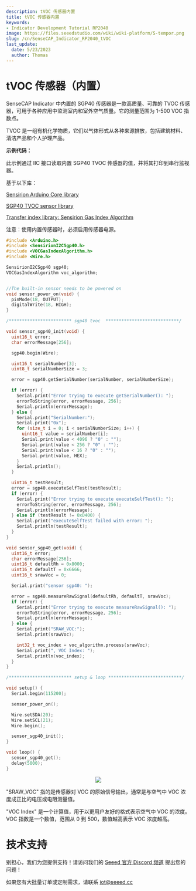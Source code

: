 ```yaml
---
description: tVOC 传感器内置
title: tVOC 传感器内置
keywords:
- Indicator Development Tutorial RP2040
image: https://files.seeedstudio.com/wiki/wiki-platform/S-tempor.png
slug: /cn/SenseCAP_Indicator_RP2040_tVOC
last_update:
  date: 5/23/2023
  author: Thomas
---
```

# **tVOC 传感器（内置）**

SenseCAP Indicator 中内置的 SGP40 传感器是一款高质量、可靠的 TVOC 传感器，可用于各种应用中监测室内和室外空气质量。它的测量范围为 1-500 VOC 指数点。

TVOC 是一组有机化学物质，它们以气体形式从各种来源排放，包括建筑材料、清洁产品和个人护理产品。


**示例代码：**

此示例通过 IIC 接口读取内置 SGP40 TVOC 传感器的值，并将其打印到串行监视器。

基于以下库：

[Sensirion Arduino Core library](https://github.com/Sensirion/arduino-core/)

[SGP40 TVOC sensor library](https://github.com/Sensirion/arduino-i2c-sgp40)

[Transfer index library: Sensirion Gas Index Algorithm](https://github.com/Sensirion/arduino-gas-index-algorithm)

注意：使用内置传感器时，必须启用传感器电源。

```cpp
#include <Arduino.h>
#include <SensirionI2CSgp40.h>
#include <VOCGasIndexAlgorithm.h>
#include <Wire.h>

SensirionI2CSgp40 sgp40;
VOCGasIndexAlgorithm voc_algorithm;


//The built-in sensor needs to be powered on
void sensor_power_on(void) {
  pinMode(18, OUTPUT);
  digitalWrite(18, HIGH);
}

/************************ sgp40 tvoc  ****************************/

void sensor_sgp40_init(void) {
  uint16_t error;
  char errorMessage[256];

  sgp40.begin(Wire);

  uint16_t serialNumber[3];
  uint8_t serialNumberSize = 3;

  error = sgp40.getSerialNumber(serialNumber, serialNumberSize);

  if (error) {
    Serial.print("Error trying to execute getSerialNumber(): ");
    errorToString(error, errorMessage, 256);
    Serial.println(errorMessage);
  } else {
    Serial.print("SerialNumber:");
    Serial.print("0x");
    for (size_t i = 0; i < serialNumberSize; i++) {
      uint16_t value = serialNumber[i];
      Serial.print(value < 4096 ? "0" : "");
      Serial.print(value < 256 ? "0" : "");
      Serial.print(value < 16 ? "0" : "");
      Serial.print(value, HEX);
    }
    Serial.println();
  }

  uint16_t testResult;
  error = sgp40.executeSelfTest(testResult);
  if (error) {
    Serial.print("Error trying to execute executeSelfTest(): ");
    errorToString(error, errorMessage, 256);
    Serial.println(errorMessage);
  } else if (testResult != 0xD400) {
    Serial.print("executeSelfTest failed with error: ");
    Serial.println(testResult);
  }
}

void sensor_sgp40_get(void) {
  uint16_t error;
  char errorMessage[256];
  uint16_t defaultRh = 0x8000;
  uint16_t defaultT = 0x6666;
  uint16_t srawVoc = 0;

  Serial.print("sensor sgp40: ");

  error = sgp40.measureRawSignal(defaultRh, defaultT, srawVoc);
  if (error) {
    Serial.print("Error trying to execute measureRawSignal(): ");
    errorToString(error, errorMessage, 256);
    Serial.println(errorMessage);
  } else {
    Serial.print("SRAW_VOC:");
    Serial.print(srawVoc);

    int32_t voc_index = voc_algorithm.process(srawVoc);
    Serial.print(", VOC Index: ");
    Serial.println(voc_index);
  }
}

/************************ setup & loop ****************************/

void setup() {
  Serial.begin(115200);

  sensor_power_on();

  Wire.setSDA(20);
  Wire.setSCL(21);
  Wire.begin();

  sensor_sgp40_init();
}

void loop() {
  sensor_sgp40_get();
  delay(5000);
}

```

<div align="center"><img width={800} src="https://files.seeedstudio.com/wiki/SenseCAP/SenseCAP_Indicator/tvoc.png"/></div>

"SRAW_VOC" 指的是传感器对 VOC 的原始信号输出，通常是与空气中 VOC 浓度成正比的电压或电阻测量值。

"VOC Index" 是一个计算值，用于以更用户友好的格式表示空气中 VOC 的浓度。VOC 指数是一个数值，范围从 0 到 500，数值越高表示 VOC 浓度越高。


# **技术支持**

别担心，我们为您提供支持！请访问我们的 [Seeed 官方 Discord 频道](https://discord.com/invite/QqMgVwHT3X) 提出您的问题！

如果您有大批量订单或定制需求，请联系 iot@seeed.cc